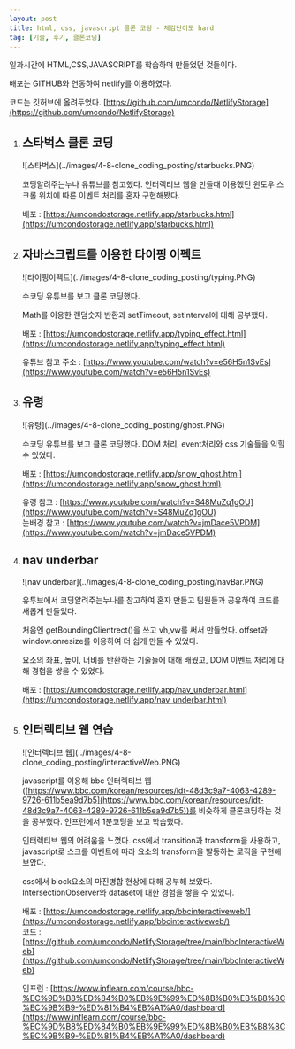 ```yaml
---
layout: post
title: html, css, javascript 클론 코딩 - 체감난이도 hard
tag: [기술, 후기, 클론코딩]
---
```


일과시간에 HTML,CSS,JAVASCRIPT를 학습하며 만들었던 것들이다.

배포는 GITHUB와 연동하여 netlify를 이용하였다.

코드는 깃허브에 올려두었다. [https://github.com/umcondo/NetlifyStorage](https://github.com/umcondo/NetlifyStorage)

1.  <h2>스타벅스 클론 코딩</h2>
    ![스타벅스](../images/4-8-clone_coding_posting/starbucks.PNG)

    코딩알려주는누나 유튜브를 참고했다. 인터렉티브 웹을 만들때 이용했던 윈도우 스크롤 위치에 따른 이벤트 처리를 혼자 구현해봤다.

    배포 : [https://umcondostorage.netlify.app/starbucks.html](https://umcondostorage.netlify.app/starbucks.html)

2.  <h2>자바스크립트를 이용한 타이핑 이펙트</h2>
    ![타이핑이펙트](../images/4-8-clone_coding_posting/typing.PNG)

    수코딩 유튜브를 보고 클론 코딩했다.

    Math를 이용한 랜덤숫자 반환과 setTimeout, setInterval에 대해 공부했다.

    배포 : [https://umcondostorage.netlify.app/typing_effect.html](https://umcondostorage.netlify.app/typing_effect.html)

    유튜브 참고 주소 : [https://www.youtube.com/watch?v=e56H5n1SvEs](https://www.youtube.com/watch?v=e56H5n1SvEs)

3.  <h2>유령</h2>
    ![유령](../images/4-8-clone_coding_posting/ghost.PNG)

    수코딩 유튜브를 보고 클론 코딩했다. DOM 처리, event처리와 css 기술들을 익힐 수 있었다.

    배포 : [https://umcondostorage.netlify.app/snow_ghost.html](https://umcondostorage.netlify.app/snow_ghost.html)

    유령 참고 : [https://www.youtube.com/watch?v=S48MuZq1gOU](https://www.youtube.com/watch?v=S48MuZq1gOU)<br>
    눈배경 참고 : [https://www.youtube.com/watch?v=jmDace5VPDM](https://www.youtube.com/watch?v=jmDace5VPDM)

4.  <h2>nav underbar</h2>
    ![nav underbar](../images/4-8-clone_coding_posting/navBar.PNG)

    유투브에서 코딩알려주는누나를 참고하여 혼자 만들고 팀원들과 공유하여 코드를 새롭게 만들었다.

    처음엔 getBoundingClientrect()을 쓰고 vh,vw를 써서 만들었다. offset과 window.onresize를 이용하여 더 쉽게 만들 수 있었다.

    요소의 좌표, 높이, 너비를 반환하는 기술들에 대해 배웠고, DOM 이벤트 처리에 대해 경험을 쌓을 수 있었다.

    배포 : [https://umcondostorage.netlify.app/nav_underbar.html](https://umcondostorage.netlify.app/nav_underbar.html)

5.  <h2>인터렉티브 웹 연습</h2>
    ![인터렉티브 웹](../images/4-8-clone_coding_posting/interactiveWeb.PNG)

    javascript를 이용해 bbc 인터렉티브 웹([https://www.bbc.com/korean/resources/idt-48d3c9a7-4063-4289-9726-611b5ea9d7b5](https://www.bbc.com/korean/resources/idt-48d3c9a7-4063-4289-9726-611b5ea9d7b5))를 비슷하게 클론코딩하는 것을 공부했다. 인프런에서 1분코딩을 보고 학습했다.

    인터렉티브 웹의 어려움을 느꼈다. css에서 transition과 transform을 사용하고, javascript로 스크롤 이벤트에 따라 요소의 transform을 발동하는 로직을 구현해보았다.

    css에서 block요소의 마진병합 현상에 대해 공부해 보았다. IntersectionObserver와 dataset에 대한 경험을 쌓을 수 있었다.

    배포 : [https://umcondostorage.netlify.app/bbcinteractiveweb/](https://umcondostorage.netlify.app/bbcinteractiveweb/)<br>
    코드 : [https://github.com/umcondo/NetlifyStorage/tree/main/bbcInteractiveWeb](https://github.com/umcondo/NetlifyStorage/tree/main/bbcInteractiveWeb)

    인프런 : [https://www.inflearn.com/course/bbc-%EC%9D%B8%ED%84%B0%EB%9E%99%ED%8B%B0%EB%B8%8C%EC%9B%B9-%ED%81%B4%EB%A1%A0/dashboard](https://www.inflearn.com/course/bbc-%EC%9D%B8%ED%84%B0%EB%9E%99%ED%8B%B0%EB%B8%8C%EC%9B%B9-%ED%81%B4%EB%A1%A0/dashboard)
